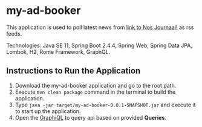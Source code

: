 # my-ad-booker

This application is used to poll latest news from [link to Nos Journaal!](http://feeds.nos.nl/nosjournaal?format=xml) as rss feeds.


Technologies: Java SE 11, Spring Boot 2.4.4, Spring Web, Spring Data JPA, Lombok, H2, Rome Framework, GraphQL.

## Instructions to Run the Application

1. Download the my-ad-booker application and go to the root path. 
2. Execute `mvn clean package` command in the terminal to build the application. 
3. Type `java -jar target/my-ad-booker-0.0.1-SNAPSHOT.jar` and execute it to start up the application.
4. Open the [GraphiQL](http://localhost:8080/graphiql) to query api based on provided **Queries**.
